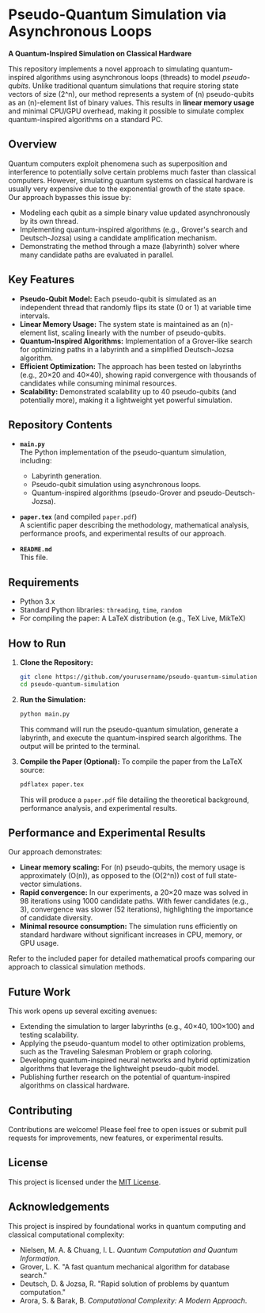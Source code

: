 

# Pseudo-Quantum Simulation via Asynchronous Loops

**A Quantum-Inspired Simulation on Classical Hardware**

This repository implements a novel approach to simulating quantum-inspired algorithms using asynchronous loops (threads) to model *pseudo-qubits*. Unlike traditional quantum simulations that require storing state vectors of size \(2^n\), our method represents a system of \(n\) pseudo-qubits as an \(n\)-element list of binary values. This results in **linear memory usage** and minimal CPU/GPU overhead, making it possible to simulate complex quantum-inspired algorithms on a standard PC.

## Overview

Quantum computers exploit phenomena such as superposition and interference to potentially solve certain problems much faster than classical computers. However, simulating quantum systems on classical hardware is usually very expensive due to the exponential growth of the state space. Our approach bypasses this issue by:
- Modeling each qubit as a simple binary value updated asynchronously by its own thread.
- Implementing quantum-inspired algorithms (e.g., Grover's search and Deutsch-Jozsa) using a candidate amplification mechanism.
- Demonstrating the method through a maze (labyrinth) solver where many candidate paths are evaluated in parallel.

## Key Features

- **Pseudo-Qubit Model:** Each pseudo-qubit is simulated as an independent thread that randomly flips its state (0 or 1) at variable time intervals.
- **Linear Memory Usage:** The system state is maintained as an \(n\)-element list, scaling linearly with the number of pseudo-qubits.
- **Quantum-Inspired Algorithms:** Implementation of a Grover-like search for optimizing paths in a labyrinth and a simplified Deutsch-Jozsa algorithm.
- **Efficient Optimization:** The approach has been tested on labyrinths (e.g., 20×20 and 40×40), showing rapid convergence with thousands of candidates while consuming minimal resources.
- **Scalability:** Demonstrated scalability up to 40 pseudo-qubits (and potentially more), making it a lightweight yet powerful simulation.

## Repository Contents

- **`main.py`**  
  The Python implementation of the pseudo-quantum simulation, including:
  - Labyrinth generation.
  - Pseudo-qubit simulation using asynchronous loops.
  - Quantum-inspired algorithms (pseudo-Grover and pseudo-Deutsch-Jozsa).
  
- **`paper.tex`** (and compiled `paper.pdf`)  
  A scientific paper describing the methodology, mathematical analysis, performance proofs, and experimental results of our approach.

- **`README.md`**  
  This file.

## Requirements

- Python 3.x
- Standard Python libraries: `threading`, `time`, `random`
- For compiling the paper: A LaTeX distribution (e.g., TeX Live, MikTeX)

## How to Run

1. **Clone the Repository:**
   ```bash
   git clone https://github.com/yourusername/pseudo-quantum-simulation.git
   cd pseudo-quantum-simulation
   ```

2. **Run the Simulation:**
   ```bash
   python main.py
   ```
   This command will run the pseudo-quantum simulation, generate a labyrinth, and execute the quantum-inspired search algorithms. The output will be printed to the terminal.

3. **Compile the Paper (Optional):**
   To compile the paper from the LaTeX source:
   ```bash
   pdflatex paper.tex
   ```
   This will produce a `paper.pdf` file detailing the theoretical background, performance analysis, and experimental results.

## Performance and Experimental Results

Our approach demonstrates:
- **Linear memory scaling:** For \(n\) pseudo-qubits, the memory usage is approximately \(O(n)\), as opposed to the \(O(2^n)\) cost of full state-vector simulations.
- **Rapid convergence:** In our experiments, a 20×20 maze was solved in 98 iterations using 1000 candidate paths. With fewer candidates (e.g., 3), convergence was slower (52 iterations), highlighting the importance of candidate diversity.
- **Minimal resource consumption:** The simulation runs efficiently on standard hardware without significant increases in CPU, memory, or GPU usage.

Refer to the included paper for detailed mathematical proofs comparing our approach to classical simulation methods.

## Future Work

This work opens up several exciting avenues:
- Extending the simulation to larger labyrinths (e.g., 40×40, 100×100) and testing scalability.
- Applying the pseudo-quantum model to other optimization problems, such as the Traveling Salesman Problem or graph coloring.
- Developing quantum-inspired neural networks and hybrid optimization algorithms that leverage the lightweight pseudo-qubit model.
- Publishing further research on the potential of quantum-inspired algorithms on classical hardware.

## Contributing

Contributions are welcome! Please feel free to open issues or submit pull requests for improvements, new features, or experimental results.

## License

This project is licensed under the [MIT License](LICENSE).

## Acknowledgements

This project is inspired by foundational works in quantum computing and classical computational complexity:
- Nielsen, M. A. & Chuang, I. L. *Quantum Computation and Quantum Information*.
- Grover, L. K. "A fast quantum mechanical algorithm for database search."
- Deutsch, D. & Jozsa, R. "Rapid solution of problems by quantum computation."
- Arora, S. & Barak, B. *Computational Complexity: A Modern Approach*.

